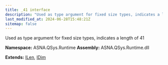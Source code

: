 ```yaml
---
title: _41 interface
description: "Used as type argument for fixed size types, indicates a length of 41  "
last_modified_at: 2024-06-28T15:48:21Z
sitemap: false
---
```


Used as type argument for fixed size types, indicates a length of 41 

**Namespace:** ASNA.QSys.Runtime
**Assembly:** ASNA.QSys.Runtime.dll

**Extends:** [ILen](/reference/runtime/qsys-runtime/i-len.html), [IDim](/reference/runtime/qsys-runtime/i-dim.html)
<br>
<br>
